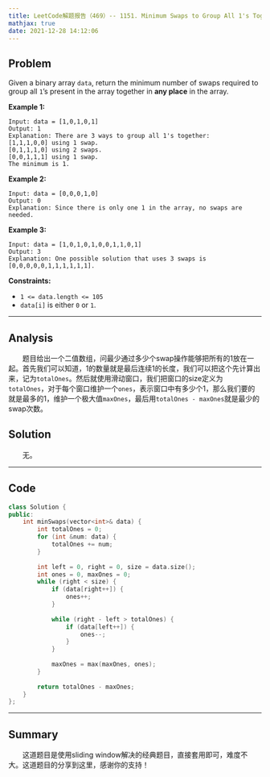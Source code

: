 ```yaml
---
title: LeetCode解题报告（469）-- 1151. Minimum Swaps to Group All 1's Together
mathjax: true
date: 2021-12-28 14:12:06
---
```


## Problem

Given a binary array `data`, return the minimum number of swaps required to group all `1`’s present in the array together in **any place** in the array.

<!-- more -->

**Example 1:**

```
Input: data = [1,0,1,0,1]
Output: 1
Explanation: There are 3 ways to group all 1's together:
[1,1,1,0,0] using 1 swap.
[0,1,1,1,0] using 2 swaps.
[0,0,1,1,1] using 1 swap.
The minimum is 1.
```

**Example 2:**

```
Input: data = [0,0,0,1,0]
Output: 0
Explanation: Since there is only one 1 in the array, no swaps are needed.
```

**Example 3:**

```
Input: data = [1,0,1,0,1,0,0,1,1,0,1]
Output: 3
Explanation: One possible solution that uses 3 swaps is [0,0,0,0,0,1,1,1,1,1,1].
```



**Constraints:**

- `1 <= data.length <= 105`
- `data[i]` is either `0` or `1`.

---

## Analysis

&emsp;&emsp;题目给出一个二值数组，问最少通过多少个swap操作能够把所有的1放在一起。首先我们可以知道，1的数量就是最后连续1的长度，我们可以把这个先计算出来，记为`totalOnes`。然后就使用滑动窗口，我们把窗口的size定义为`totalOnes`，对于每个窗口维护一个`ones`，表示窗口中有多少个1，那么我们要的就是最多的1，维护一个极大值`maxOnes`，最后用`totalOnes - maxOnes`就是最少的swap次数。

## Solution

&emsp;&emsp;无。

------

## Code

```c++
class Solution {
public:
    int minSwaps(vector<int>& data) {
        int totalOnes = 0;
        for (int &num: data) {
            totalOnes += num;
        }
        
        int left = 0, right = 0, size = data.size();
        int ones = 0, maxOnes = 0;
        while (right < size) {
            if (data[right++]) {
                ones++;
            }
            
            while (right - left > totalOnes) {
                if (data[left++]) {
                    ones--;
                }
            }
            
            maxOnes = max(maxOnes, ones);
        }
        
        return totalOnes - maxOnes;
    }
};
```

------

## Summary

&emsp;&emsp;这道题目是使用sliding window解决的经典题目，直接套用即可，难度不大。这道题目的分享到这里，感谢你的支持！
